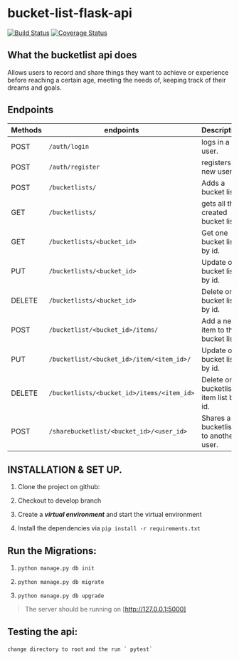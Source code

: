# bucket-list-flask-api

[![Build Status](https://travis-ci.org/jmnyarega/bucket_list_app.svg?branch=master)](https://travis-ci.org/jmnyarega/bucket_list_app)
[![Coverage Status](https://coveralls.io/repos/github/jmnyarega/bucket-list-flask-api/badge.svg?branch=master)](https://coveralls.io/github/jmnyarega/bucket-list-flask-api?branch=master)

## What the bucketlist api does
Allows users  to record and share things they want to achieve or experience before reaching a certain age, meeting the needs of, keeping track of their dreams and goals.

## Endpoints

| Methods | endpoints | Description  |
| --- | --- | --- |
| POST | `/auth/login`  | logs in  a user.
| POST | `/auth/register`  | registers a new user
| POST | `/bucketlists/`  | Adds a bucket list.
| GET | `/bucketlists/`   | gets all the created bucket lists.
| GET | `/bucketlists/<bucket_id>`  | Get one bucket list by id. 
| PUT | `/bucketlists/<bucket_id>`  | Update one bucket list by id. 
| DELETE |  `/bucketlists/<bucket_id>`  | Delete one bucket list by id. 
| POST | `/bucketlist/<bucket_id>/items/`  | Add a new item to this bucket list.
| PUT | `/bucketlist/<bucket_id>/item/<item_id>/`  | Update one bucket list by id.             
| DELETE | `/bucketlists/<bucket_id>/items/<item_id>` |  Delete one bucketlist item list by id. 
| POST   |`/sharebucketlist/<bucket_id>/<user_id>` |  Shares a bucketlist to another user. 


## INSTALLATION & SET UP.

1. Clone the project on github: 

2. Checkout to develop branch

3. Create a ***virtual environment*** and start the virtual environment

4. Install the dependencies via ```pip install -r requirements.txt```


## Run the Migrations:

1. ```python manage.py db init```

2. ```python manage.py db migrate```

3. ```python manage.py db upgrade```

> The server should be running on [http://127.0.0.1:5000] 

## Testing the api:

``` change directory to root ```
``` and the run ` pytest` ```
